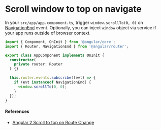 # Scroll window to top on navigate

In your `src/app/app.component.ts`, trigger `window.scrollTo(0, 0)` on [NavigationEnd](https://angular.io/docs/ts/latest/api/router/index/NavigationEnd-class.html) event. Optionally, you can inject `window` object via service if your app runs outside of browser context.

```typescript
import { Component, OnInit } from '@angular/core';
import { Router, NavigationEnd } from '@angular/router';

export class AppComponent implements OnInit {
  constructor(
    private router: Router
  ) {}

  this.router.events.subscribe((evt) => {
    if (evt instanceof NavigationEnd) {
      window.scrollTo(0, 0);
    }
  });
}
```

#### References

+ [Angular 2 Scroll to top on Route Change](http://stackoverflow.com/questions/39601026/angular-2-scroll-to-top-on-route-change)
